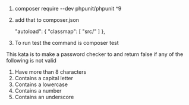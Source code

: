 1. composer require --dev phpunit/phpunit ^9

2.   add that to composer.json

     "autoload": {
           "classmap": [
               "src/"
           ]
       },
      
3. To run test the command is composer test

This kata is to make a password checker to and return false if any of the following is not valid 

1. Have more than 8 characters
2. Contains a capital letter
3. Contains a lowercase
4. Contains a number
5. Contains an underscore
